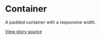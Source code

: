 # Container

A padded container with a responsive width.

[View story source](https://github.com/balena-io-modules/rendition/blob/master/src/components/Container/story.js)

